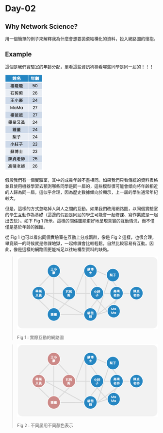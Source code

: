 # Day-02

## Why Network Science?
用一個簡單的例子來解釋我為什麼會想要拋棄結構化的資料，投入網路圖的懷抱。

## Example
這個是我們實驗室的年齡分配，單看這些資訊猜猜看哪些同學是同一屆的！！！   

![Alt text](../image/image-1.png)  

假設我們有一個實驗室，其中的成員年齡不盡相同。如果我們只看傳統的資料表格並且使用機器學習去預測哪些同學是同一屆的，這些模型很可能會傾向將年齡相近的人歸為同一屆，這似乎合理，因為歷史數據傾向於顯示，上一屆的學生通常年紀較大。

但是，這樣的方式忽略掉人與人之間的互動。如果我們改用網路圖，以同個實驗室的學生互動作為基礎（這邊的假設是同屆的學生可能會一起修課、寫作業或是一起出去玩）。如下 Fig 1 所示。這樣的關係圖能更好地呈現真實的互動情況，而不僅僅是基於年齡的推斷。

從 Fig 1 也可以看出同個實驗室在互動上分成兩群，像是 Fig 2 這樣，也很合理，畢竟碩一的時候就是修課地獄，一起修課會比較輕鬆，自然比較容易有互動。因此，像是這樣的網路圖更能補足以往結構型資料的缺點。
  
> ![](../image/image-2.png)  
> 
> Fig 1 : 實際互動的網路圖  

> ![](../image/image-3.png)
>
> Fig 2 : 不同屆用不同顏色表示